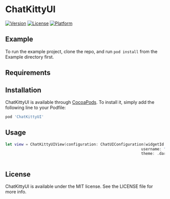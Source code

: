 # ChatKittyUI

[![Version](https://img.shields.io/cocoapods/v/ChatKittyUI.svg?style=flat)](https://cocoapods.org/pods/ChatKittyUI)
[![License](https://img.shields.io/cocoapods/l/ChatKittyUI.svg?style=flat)](https://cocoapods.org/pods/ChatKittyUI)
[![Platform](https://img.shields.io/cocoapods/p/ChatKittyUI.svg?style=flat)](https://cocoapods.org/pods/ChatKittyUI)

## Example

To run the example project, clone the repo, and run `pod install` from the Example directory first.

## Requirements

## Installation

ChatKittyUI is available through [CocoaPods](https://cocoapods.org). To install
it, simply add the following line to your Podfile:

```ruby
pod 'ChatKittyUI'
```

## Usage

```swift
let view = ChatKittyUIView(configuration: ChatUIConfiguration(widgetId: "{WIDGET ID}",
                                                            username: "{USERNAME}",
                                                            theme: .dark))
                                                
```

## License

ChatKittyUI is available under the MIT license. See the LICENSE file for more info.

